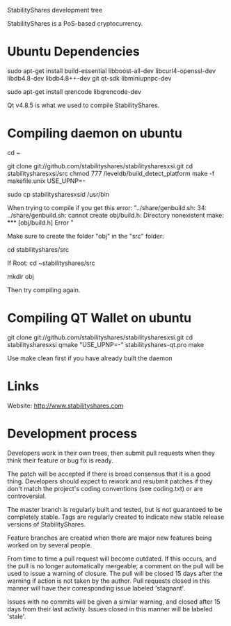
StabilityShares development tree

StabilityShares is a PoS-based cryptocurrency.

Ubuntu Dependencies
===================
sudo apt-get install build-essential libboost-all-dev libcurl4-openssl-dev libdb4.8-dev libdb4.8++-dev git qt-sdk libminiupnpc-dev

sudo apt-get install qrencode libqrencode-dev 

Qt v4.8.5 is what we used to compile StabilityShares.

Compiling daemon on ubuntu
========================
cd ~

git clone git://github.com/stabilityshares/stabilitysharesxsi.git
cd stabilitysharesxsi/src
chmod 777 /leveldb/build_detect_platform
make -f makefile.unix USE_UPNP=-

sudo cp stabilitysharesxsid /usr/bin


When trying to compile if you get this error: "../share/genbuild.sh: 34: ../share/genbuild.sh: cannot create obj/build.h: Directory nonexistent
make: *** [obj/build.h] Error "

Make sure to create the folder "obj" in the "src" folder:

cd stabilityshares/src

If Root: cd ~stabilityshares/src

mkdir obj

Then try compiling again.


Compiling QT Wallet on ubuntu
========================

git clone git://github.com/stabilityshares/stabilitysharesxsi.git
cd stabilitysharesxsi
qmake "USE_UPNP=-" stabilityshares-qt.pro
make

Use make clean first if you have already built the daemon

Links
======

Website: http://www.stabilityshares.com


Development process
===========================

Developers work in their own trees, then submit pull requests when
they think their feature or bug fix is ready.

The patch will be accepted if there is broad consensus that it is a
good thing.  Developers should expect to rework and resubmit patches
if they don't match the project's coding conventions (see coding.txt)
or are controversial.

The master branch is regularly built and tested, but is not guaranteed
to be completely stable. Tags are regularly created to indicate new
stable release versions of StabilityShares.

Feature branches are created when there are major new features being
worked on by several people.

From time to time a pull request will become outdated. If this occurs, and
the pull is no longer automatically mergeable; a comment on the pull will
be used to issue a warning of closure. The pull will be closed 15 days
after the warning if action is not taken by the author. Pull requests closed
in this manner will have their corresponding issue labeled 'stagnant'.

Issues with no commits will be given a similar warning, and closed after
15 days from their last activity. Issues closed in this manner will be 
labeled 'stale'.
